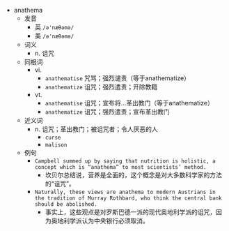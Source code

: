 - anathema
  - 发音
    - 英 `/ə'næθəmə/`
    - 美 `/ə'næθəmə/`
  - 词义
    - n. 诅咒
  - 同根词
    - vi.
      - `anathematise` 咒骂；强烈谴责（等于anathematize）
      - `anathematize` 诅咒；强烈遣责；开除教籍
    - vt.
      - `anathematise` 诅咒；宣布将…革出教门（等于anathematize）
      - `anathematize` 诅咒；强烈遣责；宣布革出教门
  - 近义词
    - n. 诅咒；革出教门；被诅咒者；令人厌恶的人
      - `curse`
      - `malison`
  - 例句
    - `Campbell summed up by saying that nutrition is holistic, a concept which is “anathema” to most scientists’ method.`
      - 坎贝尔总结说，营养是全面的，这个概念是对大多数科学家的方法的“诅咒”。
    - `Naturally, these views are anathema to modern Austrians in the tradition of Murray Rothbard, who think the central bank should be abolished.`
      - 事实上，这些观点是对罗斯巴德一派的现代奥地利学派的诅咒，因为奥地利学派认为中央银行必须取消。

